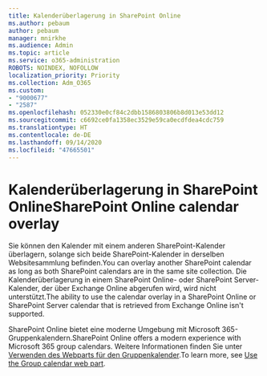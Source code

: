 ```yaml
---
title: Kalenderüberlagerung in SharePoint Online
ms.author: pebaum
author: pebaum
manager: mnirkhe
ms.audience: Admin
ms.topic: article
ms.service: o365-administration
ROBOTS: NOINDEX, NOFOLLOW
localization_priority: Priority
ms.collection: Adm_O365
ms.custom:
- "9000677"
- "2587"
ms.openlocfilehash: 052330e0cf84c2dbb1586803806b8d013e53dd12
ms.sourcegitcommit: c6692ce0fa1358ec3529e59ca0ecdfdea4cdc759
ms.translationtype: HT
ms.contentlocale: de-DE
ms.lasthandoff: 09/14/2020
ms.locfileid: "47665501"
---
```

# <a name="sharepoint-online-calendar-overlay"></a><span data-ttu-id="d0a8d-102">Kalenderüberlagerung in SharePoint Online</span><span class="sxs-lookup"><span data-stu-id="d0a8d-102">SharePoint Online calendar overlay</span></span>

<span data-ttu-id="d0a8d-103">Sie können den Kalender mit einem anderen SharePoint-Kalender überlagern, solange sich beide SharePoint-Kalender in derselben Websitesammlung befinden.</span><span class="sxs-lookup"><span data-stu-id="d0a8d-103">You can overlay another SharePoint calendar as long as both SharePoint calendars are in the same site collection.</span></span> <span data-ttu-id="d0a8d-104">Die Kalenderüberlagerung in einem SharePoint Online- oder SharePoint Server-Kalender, der über Exchange Online abgerufen wird, wird nicht unterstützt.</span><span class="sxs-lookup"><span data-stu-id="d0a8d-104">The ability to use the calendar overlay in a SharePoint Online or SharePoint Server calendar that is retrieved from Exchange Online isn't supported.</span></span>

<span data-ttu-id="d0a8d-105">SharePoint Online bietet eine moderne Umgebung mit Microsoft 365-Gruppenkalendern.</span><span class="sxs-lookup"><span data-stu-id="d0a8d-105">SharePoint Online offers a modern experience with Microsoft 365 group calendars.</span></span> <span data-ttu-id="d0a8d-106">Weitere Informationen finden Sie unter [Verwenden des Webparts für den Gruppenkalender](https://support.microsoft.com/de-DE/office/use-the-group-calendar-web-part-eaf3c04d-5699-48cb-8b5e-3caa887d51ce).</span><span class="sxs-lookup"><span data-stu-id="d0a8d-106">To learn more, see [Use the Group calendar web part](https://support.microsoft.com/de-DE/office/use-the-group-calendar-web-part-eaf3c04d-5699-48cb-8b5e-3caa887d51ce).</span></span>
